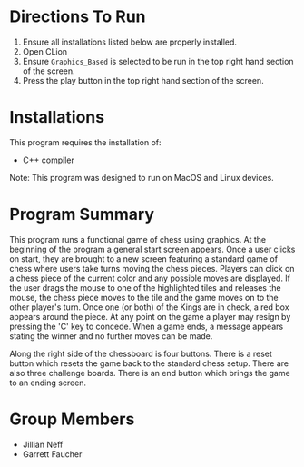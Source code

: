 # Directions To Run
1. Ensure all installations listed below are properly installed.
2. Open CLion
3. Ensure `Graphics_Based` is selected to be run in the top right hand section of the screen.
4. Press the play button in the top right hand section of the screen.

# Installations
This program requires the installation of:
 * C++ compiler
 
 Note: This program was designed to run on MacOS and Linux devices. 

# Program Summary
This program runs a functional game of chess using graphics. At the beginning of the program a general start
screen appears. Once a user clicks on start, they are brought to a new screen featuring a standard game of chess
where users take turns moving the chess pieces. Players can click on a chess piece of the current color and
any possible moves are displayed. If the user drags the mouse to one of the highlighted tiles and releases
the mouse, the chess piece moves to the tile and the game moves on to the other player's turn. Once one
(or both) of the Kings are in check, a red box appears around the piece. At any point on the game a player
may resign by pressing the 'C' key to concede. When a game ends, a message appears stating the winner
and no further moves can be made.

Along the right side of the chessboard is four buttons. There is a reset button which resets the game back to the
standard chess setup. There are also three challenge boards. There is an end button which brings the game to an ending screen.

# Group Members
 * Jillian Neff
 * Garrett Faucher
